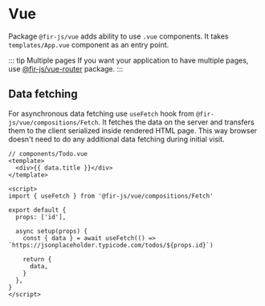 # Vue

Package `@fir-js/vue` adds ability to use `.vue` components. It takes `templates/App.vue` component as an entry point.

::: tip Multiple pages
If you want your application to have multiple pages, use [@fir-js/vue-router](/packages/vue-router) package.
:::

## Data fetching

For asynchronous data fetching use `useFetch` hook from `@fir-js/vue/compositions/Fetch`. It fetches the data on the server and transfers them to the client serialized inside rendered HTML page. This way browser doesn't need to do any additional data fetching during initial visit.

```vue
// components/Todo.vue
<template>
  <div>{{ data.title }}</div>
</template>

<script>
import { useFetch } from '@fir-js/vue/compositions/Fetch'

export default {
  props: ['id'],

  async setup(props) {
    const { data } = await useFetch(() => `https://jsonplaceholder.typicode.com/todos/${props.id}`)

    return {
      data,
    }
  },
}
</script>
```
